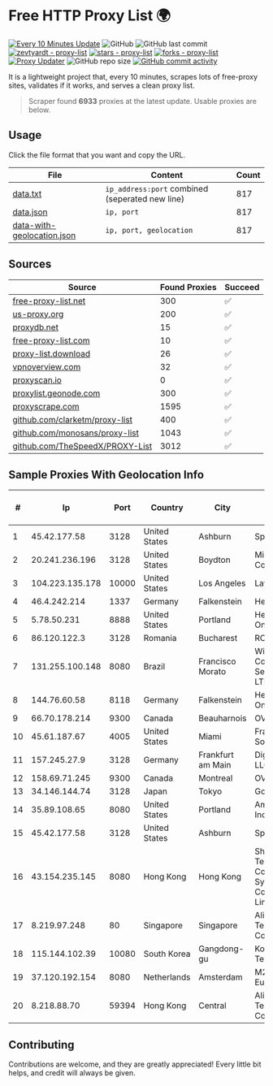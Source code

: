 
# Free HTTP Proxy List 🌍

[![Every 10 Minutes Update](https://github.com/mertguvencli/http-proxy-list/actions/workflows/main.yml/badge.svg?branch=main)](https://github.com/mertguvencli/http-proxy-list/actions/workflows/main.yml)
![GitHub](https://img.shields.io/github/license/mertguvencli/http-proxy-list)
![GitHub last commit](https://img.shields.io/github/last-commit/mertguvencli/http-proxy-list)
[![zevtyardt - proxy-list](https://img.shields.io/static/v1?label=zevtyardt&message=proxy-list&color=blue&logo=github)](https://github.com/zevtyardt/proxy-list "Go to GitHub repo")
[![stars - proxy-list](https://img.shields.io/github/stars/zevtyardt/proxy-list?style=social)](https://github.com/zevtyardt/proxy-list)
[![forks - proxy-list](https://img.shields.io/github/forks/zevtyardt/proxy-list?style=social)](https://github.com/zevtyardt/proxy-list)
[![Proxy Updater](https://github.com/zevtyardt/proxy-list/workflows/Proxy%20Updater/badge.svg)](https://github.com/zevtyardt/proxy-list/actions?query=workflow:"Proxy+Updater")
![GitHub repo size](https://img.shields.io/github/repo-size/zevtyardt/proxy-list)
[![GitHub commit activity](https://img.shields.io/github/commit-activity/m/zevtyardt/proxy-list?logo=commits)](https://github.com/zevtyardt/proxy-list/commits/main)

It is a lightweight project that, every 10 minutes, scrapes lots of free-proxy sites, validates if it works, and serves a clean proxy list.

> Scraper found **6933** proxies at the latest update. Usable proxies are below.

## Usage

Click the file format that you want and copy the URL.

|File|Content|Count|
|----|-------|-----|
|[data.txt](https://raw.githubusercontent.com/mertguvencli/http-proxy-list/main/proxy-list/data.txt)|`ip_address:port` combined (seperated new line)|817|
|[data.json](https://raw.githubusercontent.com/mertguvencli/http-proxy-list/main/proxy-list/data.json)|`ip, port`|817|
|[data-with-geolocation.json](https://raw.githubusercontent.com/mertguvencli/http-proxy-list/main/proxy-list/data-with-geolocation.json)|`ip, port, geolocation`|817|

## Sources

|Source|Found Proxies|Succeed|
|------|-------------|-------|
|[free-proxy-list.net](https://free-proxy-list.net)|300|✅|
|[us-proxy.org](https://www.us-proxy.org)|200|✅|
|[proxydb.net](http://proxydb.net)|15|✅|
|[free-proxy-list.com](https://free-proxy-list.com/?page=&port=&type%5B%5D=http&type%5B%5D=https&up_time=0&search=Search)|10|✅|
|[proxy-list.download](https://www.proxy-list.download/HTTP)|26|✅|
|[vpnoverview.com](https://vpnoverview.com/privacy/anonymous-browsing/free-proxy-servers)|32|✅|
|[proxyscan.io](https://www.proxyscan.io)|0|✅|
|[proxylist.geonode.com](https://proxylist.geonode.com/api/proxy-list?limit=300&page=1&sort_by=lastChecked&sort_type=desc&protocols=http,https)|300|✅|
|[proxyscrape.com](https://api.proxyscrape.com/v2/?request=displayproxies&protocol=http&timeout=10000&country=all&ssl=all&anonymity=all)|1595|✅|
|[github.com/clarketm/proxy-list](https://raw.githubusercontent.com/clarketm/proxy-list/master/proxy-list-raw.txt)|400|✅|
|[github.com/monosans/proxy-list](https://raw.githubusercontent.com/monosans/proxy-list/main/proxies/http.txt)|1043|✅|
|[github.com/TheSpeedX/PROXY-List](https://raw.githubusercontent.com/TheSpeedX/PROXY-List/master/http.txt)|3012|✅|


## Sample Proxies With Geolocation Info

|#|Ip|Port|Country|City|Internet Service Provider|
|-|--|----|-------|----|-------------------------|
|1|45.42.177.58|3128|United States|Ashburn|Sprint|
|2|20.241.236.196|3128|United States|Boydton|Microsoft Corporation|
|3|104.223.135.178|10000|United States|Los Angeles|LayerHost|
|4|46.4.242.214|1337|Germany|Falkenstein|Hetzner|
|5|5.78.50.231|8888|United States|Portland|Hetzner Online GmbH|
|6|86.120.122.3|3128|Romania|Bucharest|RCS & RDS|
|7|131.255.100.148|8080|Brazil|Francisco Morato|Wireless Comm Services LTDA|
|8|144.76.60.58|8118|Germany|Falkenstein|Hetzner Online GmbH|
|9|66.70.178.214|9300|Canada|Beauharnois|OVH SAS|
|10|45.61.187.67|4005|United States|Miami|FranTech Solutions|
|11|157.245.27.9|3128|Germany|Frankfurt am Main|DigitalOcean, LLC|
|12|158.69.71.245|9300|Canada|Montreal|OVH SAS|
|13|34.146.144.74|3128|Japan|Tokyo|Google LLC|
|14|35.89.108.65|8080|United States|Portland|Amazon.com, Inc.|
|15|45.42.177.58|3128|United States|Ashburn|Sprint|
|16|43.154.235.145|8080|Hong Kong|Hong Kong|Shenzhen Tencent Computer Systems Company Limited|
|17|8.219.97.248|80|Singapore|Singapore|Alibaba (US) Technology Co., Ltd.|
|18|115.144.102.39|10080|South Korea|Gangdong-gu|Korea Telecom|
|19|37.120.192.154|8080|Netherlands|Amsterdam|M247 Europe SRL|
|20|8.218.88.70|59394|Hong Kong|Central|Alibaba (US) Technology Co., Ltd.|



## Contributing

Contributions are welcome, and they are greatly appreciated! Every
little bit helps, and credit will always be given.

